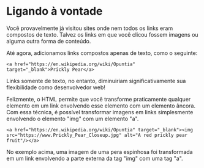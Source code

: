 # Ligando à vontade
Você provavelmente já visitou sites onde nem todos os links eram compostos de texto. Talvez os links em que você clicou fossem imagens ou alguma outra forma de conteúdo.

Até agora, adicionamos links compostos apenas de texto, como o seguinte:

    <a href="https://en.wikipedia.org/wiki/Opuntia" target="_blank">Prickly Pear</a>

Links somente de texto, no entanto, diminuiriam significativamente sua flexibilidade como desenvolvedor web!

Felizmente, o HTML permite que você transforme praticamente qualquer elemento em um link envolvendo esse elemento com um elemento âncora. Com essa técnica, é possível transformar imagens em links simplesmente envolvendo o elemento "img" com um elemento "a".

    <a href="https://en.wikipedia.org/wiki/Opuntia" target="_blank"><img src="https://www.Prickly_Pear_Closeup.jpg" alt="A red prickly pear fruit"/></a>

No exemplo acima, uma imagem de uma pera espinhosa foi transformada em um link envolvendo a parte externa da tag "img" com uma tag "a".